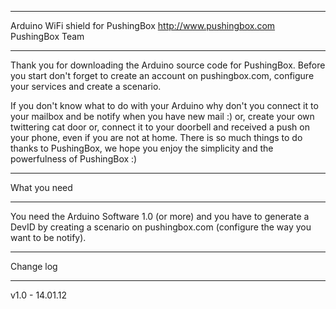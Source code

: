 ***********************************************************************
Arduino WiFi shield for PushingBox
http://www.pushingbox.com
PushingBox Team
***********************************************************************


Thank you for downloading the Arduino source code for PushingBox.
Before you start don't forget to create an account on pushingbox.com, configure your services and create a scenario.


If you don't know what to do with your Arduino why don't you connect it to your mailbox and be notify when you have new mail :)
or, create your own twittering cat door
or, connect it to your doorbell and received a push on your phone, even if you are not at home.
There is so much things to do thanks to PushingBox,
we hope you enjoy the simplicity and the powerfulness of PushingBox :)


****************
What you need
****************

You need the Arduino Software 1.0 (or more) and you have to generate a DevID by creating a scenario on pushingbox.com (configure the way you want to be notify).


****************
Change log
****************

v1.0 - 14.01.12

